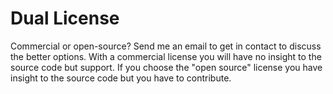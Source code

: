 # Dual License

Commercial or open-source? Send me an email to get in contact to discuss the better options.
With a commercial license you will have no insight to the source code but support.
If you choose the "open source" license you have insight to the source code but you have to contribute.
